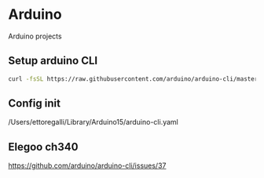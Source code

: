 # Arduino
Arduino projects

## Setup arduino CLI
```bash
curl -fsSL https://raw.githubusercontent.com/arduino/arduino-cli/master/install.sh | sh
```

## Config init
/Users/ettoregalli/Library/Arduino15/arduino-cli.yaml

## Elegoo ch340
https://github.com/arduino/arduino-cli/issues/37
